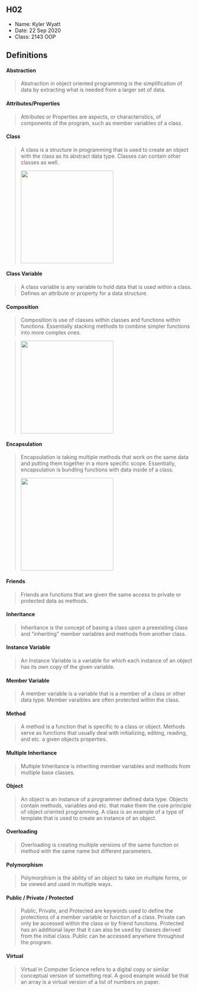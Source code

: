 ## H02

- Name: Kyler Wyatt
- Date: 22 Sep 2020
- Class: 2143 OOP

## Definitions

#### Abstraction
> Abstraction in object oriented programming is the simplification of data by extracting what is needed from a larger set of data.

#### Attributes/Properties
> Attributes or Properties are aspects, or characteristics, of components of the program, such as member variables of a class.

#### Class
> A class is a structure in programming that is used to create an object with the class as its abstract data type. Classes can contain other classes as well. 
>
><img src="https://ds055uzetaobb.cloudfront.net/image_optimizer/722c82aff075a14313be7fa7463f7fedad151a0a.png" width=250>

#### Class Variable
> A class variable is any variable to hold data that is used within a class. Defines an attribute or property for a data structure.

#### Composition
> Composition is use of classes within classes and functions within functions. Essentially stacking methods to combine simpler functions into more complex ones.

><img src="https://atomicobject.com/uploads/archive/images/UML_CompositionAggregation.png" width=250>

#### Encapsulation
> Encapsulation is taking multiple methods that work on the same data and putting them together in a more specific scope. Essentially, encapsulation is bundling functions with data inside of a class.
>
><img src="https://miro.medium.com/max/559/1*CLBzWEo22SXvh-0dT3eV_w.png" width=250>

#### Friends
> Friends are functions that are given the same access to private or protected data as methods.

#### Inheritance
> Inheritance is the concept of basing a class upon a preexisting class and "inheriting" member variables and methods from another class.

#### Instance Variable
> An Instance Variable is a variable for which each instance of an object has its own copy of the given variable.

#### Member Variable
>  A member variable is a variable that is a member of a class or other data type. Member varaibles are often protected within the class.

#### Method
> A method is a function that is specific to a class or object. Methods serve as functions that usually deal with initializing, editing, reading, and etc. a given objects properties.

#### Multiple Inheritance
> Multiple Inheritance is inheriting member variables and methods from multiple base classes. 

#### Object
> An object is an instance of a programmer defined data type. Objects contain methods, variables and etc. that make them the core principle of object oriented programming. A class is an example of a type of template that is used to create an instance of an object.

#### Overloading
> Overloading is creating multiple versions of the same function or method with the same name but different parameters.

#### Polymorphism
> Polymorphism is the ability of an object to take on multiple forms, or be viewed and used in multiple ways.

#### Public / Private / Protected
> Public, Private, and Protected are keywords used to define the protections of a member variable or function of a class. Private can only be accessed within the class or by friend functions. Protected has an additional layer that it can also be used by classes derived from the initial class. Public can be accessed anywhere throughout the program.

#### Virtual
> Virtual in Computer Science refers to a digital copy or similar conceptual version of something real. A good example would be that an array is a virtual version of a list of numbers on paper.



